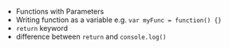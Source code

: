 - Functions with Parameters
- Writing function as a variable e.g. `var myFunc = function() {}`
- `return` keyword
- difference between `return` and `console.log()`
